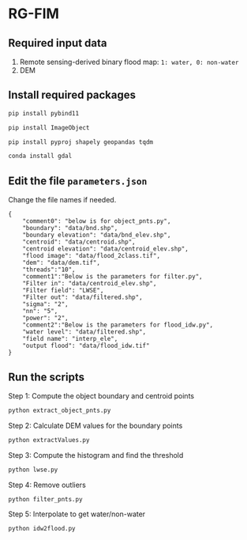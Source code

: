 # RG-FIM

## Required input data
1. Remote sensing-derived binary flood map: `1: water, 0: non-water`
2. DEM
   
## Install required packages
```python
pip install pybind11

pip install ImageObject

pip install pyproj shapely geopandas tqdm

conda install gdal
```

## Edit the file `parameters.json`
Change the file names if needed.
`````
{
    "comment0": "below is for object_pnts.py",
    "boundary": "data/bnd.shp",
    "boundary elevation": "data/bnd_elev.shp",
    "centroid": "data/centroid.shp",
    "centroid elevation": "data/centroid_elev.shp",
    "flood image": "data/flood_2class.tif",
    "dem": "data/dem.tif",
    "threads":"10",
    "comment1":"Below is the parameters for filter.py",
    "Filter in": "data/centroid_elev.shp",
    "Filter field": "LWSE",
    "Filter out": "data/filtered.shp",
    "sigma": "2",
    "nn": "5",
    "power": "2",
    "comment2":"Below is the parameters for flood_idw.py",
    "water level": "data/filtered.shp",
    "field name": "interp_ele",
    "output flood": "data/flood_idw.tif"
}
`````

## Run the scripts
Step 1: Compute the object boundary and centroid points
```python
python extract_object_pnts.py
```
Step 2: Calculate DEM values for the boundary points
```python
python extractValues.py
```
Step 3: Compute the histogram and find the threshold
```python
python lwse.py
```
Step 4: Remove outliers
```python
python filter_pnts.py
```
Step 5: Interpolate to get water/non-water
```python
python idw2flood.py
```
